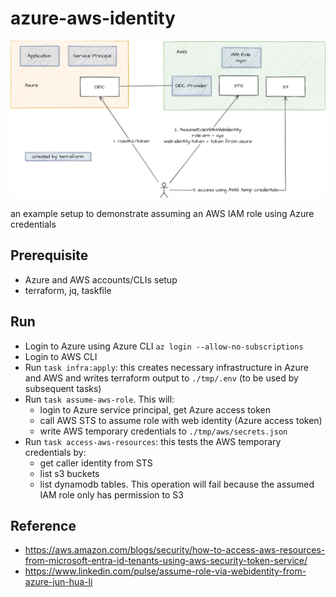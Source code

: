 # azure-aws-identity

![](./docs/azure-aws-identity.png)

an example setup to demonstrate assuming an AWS IAM role using Azure credentials

## Prerequisite

- Azure and AWS accounts/CLIs setup
- terraform, jq, taskfile

## Run

- Login to Azure using Azure CLI `az login --allow-no-subscriptions`
- Login to AWS CLI
- Run `task infra:apply`: this creates necessary infrastructure in Azure and AWS and writes terraform output to `./tmp/.env` (to be used by subsequent tasks)
- Run `task assume-aws-role`. This will:
    - login to Azure service principal, get Azure access token
    - call AWS STS to assume role with web identity (Azure access token)
    - write AWS temporary credentials to `./tmp/aws/secrets.json`
- Run `task access-aws-resources`: this tests the AWS temporary credentials by:
    - get caller identity from STS
    - list s3 buckets
    - list dynamodb tables. This operation will fail because the assumed IAM role only has permission to S3

## Reference

- https://aws.amazon.com/blogs/security/how-to-access-aws-resources-from-microsoft-entra-id-tenants-using-aws-security-token-service/
- https://www.linkedin.com/pulse/assume-role-via-webidentity-from-azure-jun-hua-li
